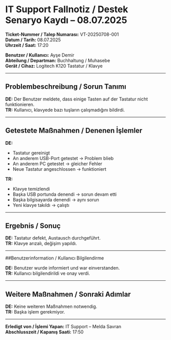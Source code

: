 #  IT Support Fallnotiz / Destek Senaryo Kaydı – 08.07.2025

**Ticket-Nummer / Talep Numarası:** VT-20250708-001  
**Datum / Tarih:** 08.07.2025  
**Uhrzeit / Saat:** 17:20  

**Benutzer / Kullanıcı:** Ayşe Demir  
**Abteilung / Departman:** Buchhaltung / Muhasebe  
**Gerät / Cihaz:** Logitech K120 Tastatur / Klavye  

---

## Problembeschreibung / Sorun Tanımı

**DE:** Der Benutzer meldete, dass einige Tasten auf der Tastatur nicht funktionieren.  
**TR:** Kullanıcı, klavyede bazı tuşların çalışmadığını bildirdi.

---

## Getestete Maßnahmen / Denenen İşlemler

**DE:**  
- Tastatur gereinigt  
- An anderem USB-Port getestet → Problem blieb  
- An anderem PC getestet → gleicher Fehler  
- Neue Tastatur angeschlossen → funktioniert  

**TR:**  
- Klavye temizlendi  
- Başka USB portunda denendi → sorun devam etti  
- Başka bilgisayarda denendi → aynı sorun  
- Yeni klavye takıldı → çalıştı  

---

## Ergebnis / Sonuç

**DE:** Tastatur defekt, Austausch durchgeführt.  
**TR:** Klavye arızalı, değişim yapıldı.

---

##Benutzerinformation / Kullanıcı Bilgilendirme

**DE:** Benutzer wurde informiert und war einverstanden.  
**TR:** Kullanıcı bilgilendirildi ve onay verdi.

---

## Weitere Maßnahmen / Sonraki Adımlar

**DE:** Keine weiteren Maßnahmen notwendig.  
**TR:** Başka işlem gerekmiyor.

---

**Erledigt von / İşlemi Yapan:** IT Support – Melda Savran  
**Abschlusszeit / Kapanış Saati:** 17:50
